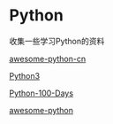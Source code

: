# Python
收集一些学习Python的资料

[awesome-python-cn](https://github.com/jobbole/awesome-python-cn)

[Python3](http://www.runoob.com/python3/python3-tutorial.html)

[Python-100-Days](https://github.com/jackfrued/Python-100-Days)

[awesome-python](https://github.com/vinta/awesome-python)
